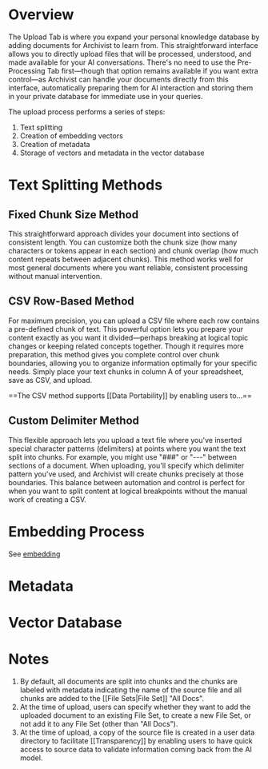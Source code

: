 # Overview

The Upload Tab is where you expand your personal knowledge database by adding documents for Archivist to learn from. This straightforward interface allows you to directly upload files that will be processed, understood, and made available for your AI conversations. There's no need to use the Pre-Processing Tab first—though that option remains available if you want extra control—as Archivist can handle your documents directly from this interface, automatically preparing them for AI interaction and storing them in your private database for immediate use in your queries.

The upload process performs a series of steps:

1. Text splitting
2. Creation of embedding vectors
3. Creation of metadata
4. Storage of vectors and metadata in the vector database

# Text Splitting Methods

## Fixed Chunk Size Method

This straightforward approach divides your document into sections of consistent length. You can customize both the chunk size (how many characters or tokens appear in each section) and chunk overlap (how much content repeats between adjacent chunks). This method works well for most general documents where you want reliable, consistent processing without manual intervention.
## CSV Row-Based Method

For maximum precision, you can upload a CSV file where each row contains a pre-defined chunk of text. This powerful option lets you prepare your content exactly as you want it divided—perhaps breaking at logical topic changes or keeping related concepts together. Though it requires more preparation, this method gives you complete control over chunk boundaries, allowing you to organize information optimally for your specific needs. Simply place your text chunks in column A of your spreadsheet, save as CSV, and upload.

==The CSV method supports [[Data Portability]] by enabling users to...==
## Custom Delimiter Method

This flexible approach lets you upload a text file where you've inserted special character patterns (delimiters) at points where you want the text split into chunks. For example, you might use "###" or "---" between sections of a document. When uploading, you'll specify which delimiter pattern you've used, and Archivist will create chunks precisely at those boundaries. This balance between automation and control is perfect for when you want to split content at logical breakpoints without the manual work of creating a CSV.

# Embedding Process

See [embedding](../../concepts/embedding/)

# Metadata

# Vector Database

# Notes

1. By default, all documents are split into chunks and the chunks are labeled with metadata indicating the name of the source file and all chunks are added to the [[File Sets|File Set]] "All Docs".
2. At the time of upload, users can specify whether they want to add the uploaded document to an existing File Set, to create a new File Set, or not add it to any File Set (other than "All Docs").
3. At the time of upload, a copy of the source file is created in a user data directory to facilitate [[Transparency]] by enabling users to have quick access to source data to validate information coming back from the AI model.

